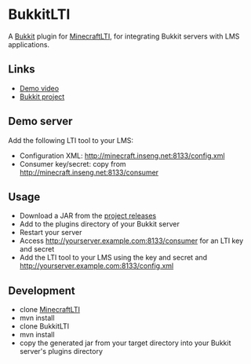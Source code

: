 BukkitLTI
=========

A [Bukkit](http://bukkit.org/) plugin for [MinecraftLTI](https://github.com/instructure/MinecraftLTI), for integrating Bukkit servers with LMS applications.

Links
-----
* [Demo video](http://www.youtube.com/watch?v=cTZgrmnaMko&list=UUSbm2g19jXCOfIe8OusD17w)
* [Bukkit project](http://dev.bukkit.org/bukkit-plugins/bukkitlti/)

Demo server
-----------

Add the following LTI tool to your LMS:

* Configuration XML: http://minecraft.inseng.net:8133/config.xml
* Consumer key/secret: copy from http://minecraft.inseng.net:8133/consumer

Usage
-----
* Download a JAR from the [project releases](https://github.com/instructure/BukkitLTI/releases)
* Add to the plugins directory of your Bukkit server
* Restart your server
* Access http://yourserver.example.com:8133/consumer for an LTI key and secret
* Add the LTI tool to your LMS using the key and secret and http://yourserver.example.com:8133/config.xml

Development
------------
- clone [MinecraftLTI](https://github.com/instructure/MinecraftLTI)
- mvn install
- clone BukkitLTI
- mvn install
- copy the generated jar from your target directory into your Bukkit server's plugins directory
